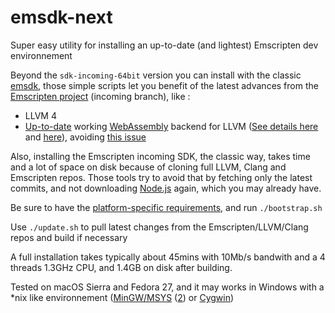 # emsdk-next
Super easy utility for installing an up-to-date (and lightest) Emscripten dev environnement

Beyond the `sdk-incoming-64bit` version you can install with the classic [emsdk](https://github.com/juj/emsdk), those simple scripts let you benefit of the latest advances from the [Emscripten project](https://kripken.github.io/emscripten-site/) (incoming branch), like :
- LLVM 4
- [Up-to-date](http://webassembly.org/roadmap/) working [WebAssembly](http://webassembly.org) backend for LLVM ([See details here](https://github.com/WebAssembly/binaryen#cc-source--webassembly-llvm-backend--s2wasm--webassembly) and [here](https://github.com/kripken/emscripten/wiki/New-WebAssembly-Backend)), avoiding [this issue](https://github.com/WebAssembly/binaryen/issues/825)

Also, installing the Emscripten incoming SDK, the classic way, takes time and a lot of space on disk because of cloning full LLVM, Clang and Emscripten repos.
Those tools try to avoid that by fetching only the latest commits, and not downloading [Node.js](https://nodejs.org/en/) again, which you may already have.

Be sure to have the [platform-specific requirements](https://kripken.github.io/emscripten-site/docs/getting_started/downloads.html#platform-specific-notes), and run `./bootstrap.sh`

Use `./update.sh` to pull latest changes from the Emscripten/LLVM/Clang repos and build if necessary

A full installation takes typically about 45mins with 10Mb/s bandwith and a 4 threads 1.3GHz CPU, and 1.4GB on disk after building.

Tested on macOS Sierra and Fedora 27, and it may works in Windows with a *nix like environnement ([MinGW/MSYS](http://www.mingw.org/) ([2](http://www.msys2.org/)) or [Cygwin](https://www.cygwin.com/))
